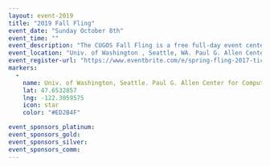 ```yaml
---
layout: event-2019
title: "2019 Fall Fling"
event_date: "Sunday October 8th"
event_time: ""
event_description: "The CUGOS Fall Fling is a free full-day event centered around open source geography. This is a great way to learn about new mapping software, hear how companies are integrating location into their products, and get some hands-on experience with important tools like Leaflet, AWS, Turf.js, and QGIS. We welcome students, professionals, map lovers, coders, and anyone with a passion for learning about spatial information. The Spring Fling is designed for anyone with an interest in maps and open source software."
event_location: "Univ. of Washington , Seattle, WA. Paul G. Allen Center for Computer Science (CSE)"
event_register-url: "https://www.eventbrite.com/e/spring-fling-2017-tickets-33297602024"
markers:
  -
    name: Univ. of Washington, Seattle. Paul G. Allen Center for Computer Science (CSE)
    lat: 47.6532857
    lng: -122.3059575
    icon: star
    color: "#ED2B4F"

event_sponsors_platinum:
event_sponsors_gold:
event_sponsors_silver:
event_sponsors_comm:
---
```

